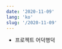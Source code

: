 ```yaml
---
date: '2020-11-09'
lang: 'ko'
slug: '/2020-11-09'
---
```


- 프로젝트 어덕행덕

<head>
  <html lang="ko-KR"/>
</head>
